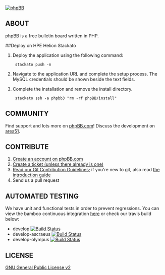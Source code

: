 [![phpBB](http://www.phpbb.com/theme/images/logos/blue/160x52.png)](http://www.phpbb.com)

## ABOUT

phpBB is a free bulletin board written in PHP.

##Deploy on HPE Helion Stackato

1. Deploy the application using the following command:

        stackato push -n

2. Navigate to the application URL and complete the setup process. The MySQL credentials should be shown beside the text fields.
3. Complete the installation and remove the install directory.

        stackato ssh -a phpbb3 "rm -rf phpBB/install"

## COMMUNITY

Find support and lots more on [phpBB.com](http://www.phpbb.com)! Discuss the development on [area51](http://area51.phpbb.com/phpBB/index.php).

## CONTRIBUTE

1. [Create an account on phpBB.com](http://www.phpbb.com/community/ucp.php?mode=register)
2. [Create a ticket (unless there already is one)](http://tracker.phpbb.com/secure/CreateIssue!default.jspa)
3. [Read our Git Contribution Guidelines](http://wiki.phpbb.com/Git); if you're new to git, also read [the introduction guide](http://wiki.phpbb.com/display/DEV/Working+with+Git)
4. Send us a pull request

## AUTOMATED TESTING

We have unit and functional tests in order to prevent regressions. You can view the bamboo continuous integration [here](http://bamboo.phpbb.com) or check our travis build below:

* develop [![Build Status](https://secure.travis-ci.org/phpbb/phpbb.png?branch=develop)](http://travis-ci.org/phpbb/phpbb)
* develop-ascraeus [![Build Status](https://secure.travis-ci.org/phpbb/phpbb.png?branch=develop-ascraeus)](http://travis-ci.org/phpbb/phpbb)
* develop-olympus [![Build Status](https://secure.travis-ci.org/phpbb/phpbb.png?branch=develop-olympus)](http://travis-ci.org/phpbb/phpbb)

## LICENSE

[GNU General Public License v2](http://opensource.org/licenses/gpl-2.0.php)

